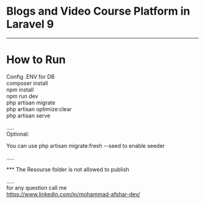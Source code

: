# Blogs and Video Course Platform in Laravel 9

-----

# **How to Run**

Config .ENV for DB <br>
composer install <br>
npm install <br>
npm run dev <br>
php artisan migrate <br>
php artisan optimize:clear <br>
php artisan serve<br>

.....<br>
Optional:<br>

You can use php artisan migrate:fresh --seed to enable seeder

.....<br>

*** The Resourse folder is not allowed to publish<br>

.....<br>
for any question call me <br>
https://www.linkedin.com/in/mohammad-afshar-dev/
